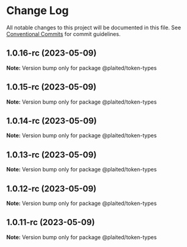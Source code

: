 # Change Log

All notable changes to this project will be documented in this file.
See [Conventional Commits](https://conventionalcommits.org) for commit guidelines.

## 1.0.16-rc (2023-05-09)

**Note:** Version bump only for package @plaited/token-types

## 1.0.15-rc (2023-05-09)

**Note:** Version bump only for package @plaited/token-types

## 1.0.14-rc (2023-05-09)

**Note:** Version bump only for package @plaited/token-types

## 1.0.13-rc (2023-05-09)

**Note:** Version bump only for package @plaited/token-types

## 1.0.12-rc (2023-05-09)

**Note:** Version bump only for package @plaited/token-types

## 1.0.11-rc (2023-05-09)

**Note:** Version bump only for package @plaited/token-types
